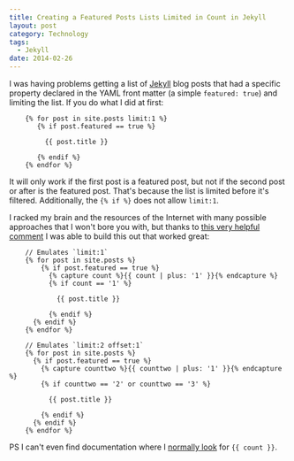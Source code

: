 ```yaml
---
title: Creating a Featured Posts Lists Limited in Count in Jekyll
layout: post
category: Technology
tags:
  - Jekyll
date: 2014-02-26
---
```

I was having problems getting a list of [Jekyll](http://jekyllrb.com) blog posts that had a specific property declared in the YAML front matter (a simple `featured: true`) and limiting the list. If you do what I did at first: 

```
	{% for post in site.posts limit:1 %}
	   {% if post.featured == true %}
	
	     {{ post.title }}
	
	   {% endif %}
	{% endfor %}
```

It will only work if the first post is a featured post, but not if the second post or after is the featured post. That's because the list is limited before it's filtered. Additionally, the `{% if %}` does not allow `limit:1`. 

I racked my brain and the resources of the Internet with many possible approaches that I won't bore you with, but thanks to [this very helpful comment](https://github.com/jekyll/jekyll/issues/975) I was able to build this out that worked great:

```
    // Emulates `limit:1`
    {% for post in site.posts %}
        {% if post.featured == true %}
          {% capture count %}{{ count | plus: '1' }}{% endcapture %}
          {% if count == '1' %}

            {{ post.title }} 

          {% endif %}
      {% endif %}
    {% endfor %}
              
    // Emulates `limit:2 offset:1`
    {% for post in site.posts %}
      {% if post.featured == true %}
        {% capture counttwo %}{{ counttwo | plus: '1' }}{% endcapture %}
        {% if counttwo == '2' or counttwo == '3' %}

          {{ post.title }}

        {% endif %}
      {% endif %}
    {% endfor %}
```

PS I can't even find documentation where I [normally look](https://github.com/shopify/liquid/wiki/liquid-for-designers) for `{{ count }}`.


